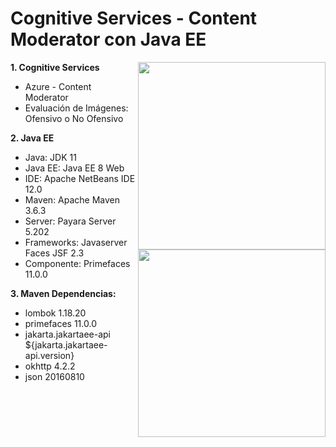 # Cognitive Services - Content Moderator con Java EE

**1. Cognitive Services**
<img src ="https://wakeupandcode.com/wp-content/uploads/2019/08/azure-cognitive-services-bootcamp-event-image.png" align="right" style="width: 300px"/>
- Azure - Content Moderator
- Evaluación de Imágenes: Ofensivo o No Ofensivo

**2. Java EE**
<img src ="https://i0.wp.com/windtux.com/wp-content/uploads/2017/08/javaee-logo.png?ssl=1" align="right" style="width: 300px"/>
- Java: JDK 11
- Java EE: Java EE 8 Web
- IDE: Apache NetBeans IDE 12.0
- Maven: Apache Maven 3.6.3
- Server: Payara Server 5.202
- Frameworks: Javaserver Faces JSF 2.3
- Componente: Primefaces 11.0.0

**3. Maven Dependencias:**
<!--<img src ="https://upload.wikimedia.org/wikipedia/commons/thumb/5/52/Apache_Maven_logo.svg/1280px-Apache_Maven_logo.svg.png" align="right" style="height: 32px"/>-->
* lombok 1.18.20
* primefaces 11.0.0
* jakarta.jakartaee-api ${jakarta.jakartaee-api.version}
* okhttp 4.2.2
* json 20160810
